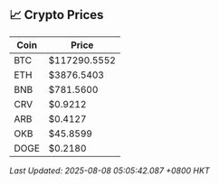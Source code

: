 ## 📈 Crypto Prices

| Coin | Price |
| ---- | ----- |
| BTC | $117290.5552 |
| ETH | $3876.5403 |
| BNB | $781.5600 |
| CRV | $0.9212 |
| ARB | $0.4127 |
| OKB | $45.8599 |
| DOGE | $0.2180 |

_Last Updated: 2025-08-08 05:05:42.087 +0800 HKT_